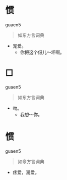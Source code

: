 # 惯
guaen5
> 如东方言词典
- 宠爱。
  - 你把这个伢儿～坏啊。

# □
guaen5
> 如东方言词典
- 吻。
  - 我想～你。

# 惯
guaen5
> 如皋方言词典
- 疼爱，溺爱。
